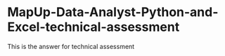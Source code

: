 # MapUp-Data-Analyst-Python-and-Excel-technical-assessment
This is the answer for technical assessment
